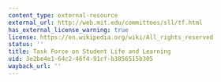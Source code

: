 ```yaml
---
content_type: external-resource
external_url: http://web.mit.edu/committees/sll/tf.html
has_external_license_warning: true
license: https://en.wikipedia.org/wiki/All_rights_reserved
status: ''
title: Task Force on Student Life and Learning
uid: 3e2be4e1-64c2-46f4-91cf-b3856515b305
wayback_url: ''
---
```

